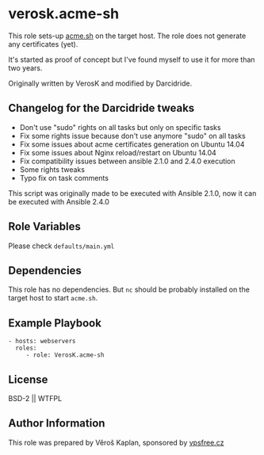 verosk.acme-sh
==============

This role sets-up [acme.sh][acme] on the target host. The role does not generate any certificates (yet).

It's started as proof of concept but I've found myself to use it for more
than two years.

Originally written by VerosK and modified by Darcidride.

Changelog for the Darcidride tweaks
--------------

- Don't use "sudo" rights on all tasks but only on specific tasks
- Fix some rights issue because don't use anymore "sudo" on all tasks
- Fix some issues about acme certificates generation on Ubuntu 14.04
- Fix some issues about Nginx reload/restart on Ubuntu 14.04
- Fix compatibility issues between ansible 2.1.0 and 2.4.0 execution
- Some rights tweaks
- Typo fix on task comments

This script was originally made to be executed with Ansible 2.1.0, now it can be executed with Ansible 2.4.0


Role Variables
--------------

Please check `defaults/main.yml`

Dependencies
------------

This role has no dependencies.  But `nc` should be probably installed on
the target host to start `acme.sh`.

Example Playbook
----------------

    - hosts: webservers
      roles:
         - role: VerosK.acme-sh

License
-------

BSD-2 || WTFPL

Author Information
------------------

This role was prepared by Věroš Kaplan,
sponsored by [vpsfree.cz][vpsfree]

[vpsfree]: https://vpsfree.cz
[acme]: https://github.com/Neilpang/acme.sh
